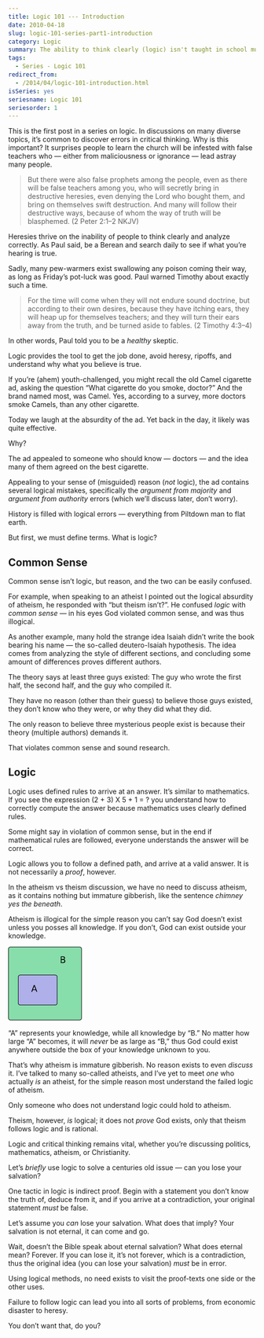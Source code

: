 ```yaml
---
title: Logic 101 --- Introduction
date: 2010-04-18
slug: logic-101-series-part1-introduction
category: Logic
summary: The ability to think clearly (logic) isn't taught in school much anymore. Perhaps that's why we see so many people easily duped.
tags: 
  - Series - Logic 101
redirect_from:
  - /2014/04/logic-101-introduction.html
isSeries: yes
seriesname: Logic 101
seriesorder: 1
---
```





This is the first post in a series on logic. In discussions on many
diverse topics, it’s common to discover errors in critical thinking. Why
is this important? It surprises people to learn the church will be infested
with false teachers who — either from maliciousness or ignorance — lead
astray many people.

> But there were also false prophets among the people, even as there
> will be false teachers among you, who will secretly bring in
> destructive heresies, even denying the Lord who bought them, and bring
> on themselves swift destruction. And many will follow their
> destructive ways, because of whom the way of truth will be blasphemed.
> (2 Peter 2:1–2 NKJV)

Heresies thrive on the inability of people to think clearly and analyze
correctly. As Paul said, be a Berean and search daily to see if what
you’re hearing is true.

Sadly, many pew-warmers exist swallowing any poison coming their way, as
long as Friday’s pot-luck was good. Paul warned Timothy about exactly
such a time.

> For the time will come when they will not endure sound doctrine, but
> according to their own desires, because they have itching ears, they
> will heap up for themselves teachers; and they will turn their ears
> away from the truth, and be turned aside to fables. (2 Timothy 4:3–4)

In other words, Paul told you to be a *healthy* skeptic.

Logic provides the tool to get the job done, avoid heresy, ripoffs, and
understand why what you believe is true.

If you’re (ahem) youth-challenged, you might recall the old Camel
cigarette ad, asking the question “What cigarette do you smoke, doctor?”
And the brand named most, was Camel. Yes, according to a survey, more
doctors smoke Camels, than any other cigarette.

Today we laugh at the absurdity of the ad. Yet back in the day, it
likely was quite effective.

Why?

The ad appealed to someone who should know — doctors — and the idea many
of them agreed on the best cigarette.

Appealing to your sense of (misguided) reason (*not* logic), the ad
contains several logical mistakes, specifically the *argument from
majority* and *argument from authority* errors (which we’ll discuss
later, don’t worry).

History is filled with logical errors — everything from Piltdown man to
flat earth.

But first, we must define terms. What is logic?

Common Sense
------------

Common sense isn’t logic, but reason, and the two can be easily
confused.

For example, when speaking to an atheist I pointed out the logical
absurdity of atheism, he responded with “but theism isn’t?”. He confused
*logic* with *common sense* — in his eyes God violated common sense, and
was thus illogical.

As another example, many hold the strange idea Isaiah didn’t write the
book bearing his name — the so-called deutero-Isaiah hypothesis.
The idea comes from analyzing the style of different sections, and
concluding some amount of differences proves different authors.

The theory says at least three guys existed: The guy who wrote the first
half, the second half, and the guy who compiled it.

They have no reason (other than their guess) to believe those guys
existed, they don’t know who they were, or why they did what they did.

The only reason to believe three mysterious people exist is because
their theory (multiple authors) demands it.

That violates common sense and sound research.

Logic
-----

Logic uses defined rules to arrive at an answer. It’s similar to
mathematics. If you see the expression <span class="code">(2 + 3) X 5 +
1 = ?</span> you understand how to correctly compute the answer because
mathematics uses clearly defined rules.

Some might say in violation of common sense, but in the end if
mathematical rules are followed, everyone understands the answer will be
correct.

Logic allows you to follow a defined path, and arrive at a valid answer.
It is not necessarily a *proof*, however.

In the atheism vs theism discussion, we have no need to discuss atheism,
as it contains nothing but immature gibberish, like the sentence
*chimney yes the beneath*.

Atheism is illogical for the
simple reason you can’t say God doesn’t exist unless you posses all
knowledge. If you don’t, God can exist outside your knowledge.

<img class="centered svg-resize" src="/images/2014/04/atheism-diagram.svg" alt="atheism diagram" height="150" width="150" />

“A” represents your knowledge, while all knowledge by “B.” No matter how
large “A” becomes, it will *never* be as large as “B,” thus God could
exist anywhere outside the box of your knowledge unknown to you.

That’s why atheism is immature gibberish. No reason exists to even
*discuss* it. I’ve talked to many so-called atheists, and I’ve yet to
meet *one* who actually *is* an atheist, for the simple reason most
understand the failed logic of atheism.

Only someone who does not understand logic could hold to atheism.

Theism, however, *is* logical; it does not *prove* God exists, only that
theism follows logic and is rational.

Logic and critical thinking remains vital, whether you’re discussing
politics, mathematics, atheism, or Christianity.

Let’s *briefly* use logic to solve a centuries old issue — can you lose your salvation?

One tactic in logic is indirect proof. Begin with a statement you don’t
know the truth of, deduce from it, and if you arrive at a contradiction,
your original statement *must* be false.

Let’s assume you *can* lose your salvation. What does that imply? Your
salvation is not eternal, it can come and go.

Wait, doesn’t the Bible speak about eternal salvation? What does eternal
mean? Forever. If you can lose it, it’s not forever, which is a
contradiction, thus the original idea (you can lose your salvation)
*must* be in error.

Using logical methods, no need exists to visit the proof-texts one side
or the other uses.

Failure to follow logic can lead you into all sorts of problems, from
economic disaster to heresy.

You don’t want that, do you?
